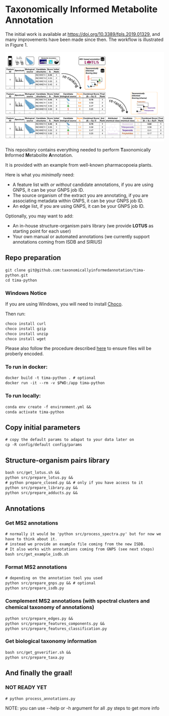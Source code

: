 # Taxonomically Informed Metabolite Annotation

The initial work is available at https://doi.org/10.3389/fpls.2019.01329, and many improvements have been made since
then. 
The workflow is illustrated in Figure 1.

![Figure 1](./img/tima.svg)

This repository contains everything needed to perform **T**axonomically **I**nformed **M**etabolite **A**nnotation.

It is provided with an example from well-known pharmacopoeia plants.

Here is what you *minimally* need:

- A feature list with *or without* candidate annotations, if you are using GNPS, it can be your GNPS job ID.
- The source organism of the extract you are annotating, if you are associating metadata within GNPS, it can be your
  GNPS job ID.
- An edge list, if you are using GNPS, it can be your GNPS job ID.

Optionally, you may want to add:

- An in-house structure-organism pairs library (we provide **LOTUS** as starting point for each user)
- Your own manual or automated annotations (we currently support annotations coming from ISDB and SIRIUS)

## Repo preparation

```shell
git clone git@github.com:taxonomicallyinformedannotation/tima-python.git
cd tima-python
```

### Windows Notice

If you are using Windows, you will need to install [Choco](https://chocolatey.org/install).

Then run:

```shell
choco install curl
choco install gzip
choco install unzip
choco install wget
```

Please also follow the procedure described [here](https://stackoverflow.com/questions/2517190/how-do-i-force-git-to-use-lf-instead-of-crlf-under-windows/13154031#13154031) to ensure files will be proberly encoded.

### To run in docker:

```shell
docker build -t tima-python . # optional
docker run -it --rm -v $PWD:/app tima-python
```

### To run locally:

```shell
conda env create -f environment.yml &&
conda activate tima-python
```

## Copy initial parameters

```shell
# copy the default params to adapat to your data later on
cp -R config/default config/params
```

## Structure-organism pairs library

```shell
bash src/get_lotus.sh && 
python src/prepare_lotus.py &&
# python prepare_closed.py && # only if you have access to it
python src/prepare_library.py &&
python src/prepare_adducts.py &&
```

## Annotations

### Get MS2 annotations

```shell
# normally it would be 'python src/process_spectra.py' but for now we have to think about it.
# instead we provide an example file coming from the new ISDB.
# It also works with annotations coming from GNPS (see next steps)
bash src/get_example_isdb.sh
```

### Format MS2 annotations

```shell
# depending on the annotation tool you used
python src/prepare_gnps.py && # optional 
python src/prepare_isdb.py
```

### Complement MS2 annotations (with spectral clusters and chemical taxonomy of annotations)

```shell
python src/prepare_edges.py &&
python src/prepare_features_components.py &&
python src/prepare_features_classification.py 
```

### Get biological taxonomy information

```shell
bash src/get_gnverifier.sh && 
python src/prepare_taxa.py
```

## And finally the graal!

### NOT READY YET

```shell
# python process_annotations.py
```

NOTE: you can use --help or -h argument for all .py steps to get more info
